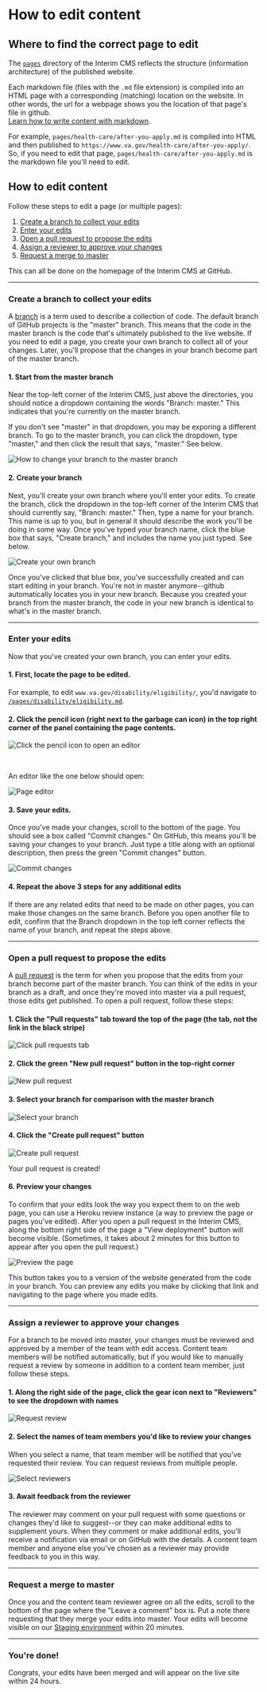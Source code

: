 # How to edit content

## Where to find the correct page to edit
The [`pages`](https://github.com/department-of-veterans-affairs/vagov-content/tree/master/pages) directory of the Interim CMS reflects the structure (information architecture) of the published website. 

Each markdown file (files with the `.md` file extension) is compiled into an HTML page with a corresponding (matching) location on the website. In other words, the url for a webpage shows you the location of that page's file in github. <br>
[Learn how to write content with markdown](https://www.markdownguide.org).

For example, `pages/health-care/after-you-apply.md` is compiled into HTML and then published to `https://www.va.gov/health-care/after-you-apply/`. So, if you need to edit that page, `pages/health-care/after-you-apply.md` is the markdown file you'll need to edit.

## How to edit content
Follow these steps to edit a page (or multiple pages):

1. [Create a branch to collect your edits](#create-a-branch-to-collect-your-edits)
2. [Enter your edits](#enter-your-edits)
3. [Open a pull request to propose the edits](#open-a-pull-request-to-propose-the-edits)
4. [Assign a reviewer to approve your changes](#assign-a-reviewer-to-approve-your-changes)
5. [Request a merge to master](#request-a-merge-to-master)

This can all be done on the homepage of the Interim CMS at GitHub.

---

### Create a branch to collect your edits
A [branch](https://help.github.com/articles/about-branches/) is a term used to describe a collection of code. The default branch of GitHub projects is the "master" branch. This means that the code in the master branch is the code that's ultimately published to the live website. If you need to edit a page, you create your own branch to collect all of your changes. Later, you'll propose that the changes in your branch become part of the master branch.

#### 1. Start from the master branch
Near the top-left corner of the Interim CMS, just above the directories, you should notice a dropdown containing the words "Branch: master." This indicates that you're currently on the master branch.

If you don't see "master" in that dropdown, you may be exporing a different branch. To go to the master branch, you can click the dropdown, type "master," and then click the result that says, "master." See below.

![How to change your branch to the master branch](images/find-master.png)

#### 2. Create your branch
Next, you'll create your own branch where you'll enter your edits. To create the branch, click the dropdown in the top-left corner of the Interim CMS that should currently say, "Branch: master." Then, type a name for your branch. This name is up to you, but in general it should describe the work you'll be doing in some way. Once you've typed your branch name, click the blue box that says, "Create branch," and includes the name you just typed. See below.

![Create your own branch](images/create-branch.png)

Once you've clicked that blue box, you've successfully created and can start editing in your branch. You're not in master anymore--github automatically locates you in your new branch. Because you created your branch from the master branch, the code in your new branch is identical to what's in the master branch.

---

### Enter your edits
Now that you've created your own branch, you can enter your edits.

#### 1. First, locate the page to be edited.

For example, to edit `www.va.gov/disability/eligibility/`, you'd navigate to [`/pages/disability/eligibility.md`](https://github.com/department-of-veterans-affairs/vagov-content/blob/awesome-new-branch/pages/disability/eligibility.md).

#### 2. Click the pencil icon (right next to the garbage can icon) in the top right corner of the panel containing the page contents.

![Click the pencil icon to open an editor](images/edit-page.png)

<br>

An editor like the one below should open:

![Page editor](images/page-editor.png)

#### 3. Save your edits.
Once you've made your changes, scroll to the bottom of the page. You should see a box called "Commit changes." On GitHub, this means you'll be saving your changes to your branch. Just type a title along with an optional description, then press the green "Commit changes" button.

![Commit changes](images/save-edits.png)

#### 4. Repeat the above 3 steps for any additional edits
If there are any related edits that need to be made on other pages, you can make those changes on the same branch. Before you open another file to edit, confirm that the Branch dropdown in the top left corner reflects the name of your branch, and repeat the steps above.

---

### Open a pull request to propose the edits
A [pull request](https://help.github.com/articles/about-pull-requests/) is the term for when you propose that the edits from your branch become part of the master branch. You can think of the edits in your branch as a draft, and once they're moved into master via a pull request, those edits get published. To open a pull request, follow these steps:

#### 1. Click the "Pull requests" tab toward the top of the page (the tab, not the link in the black stripe)

![Click pull requests tab](images/pr-tab.png)

#### 2. Click the green "New pull request" button in the top-right corner

![New pull request](images/new-pr.png)

#### 3. Select your branch for comparison with the master branch

![Select your branch](images/pr-compare.png)

#### 4. Click the "Create pull request" button

![Create pull request](images/create-pr.png)


Your pull request is created!

#### 6. Preview your changes
To confirm that your edits look the way you expect them to on the web page, you can use a Heroku review instance (a way to preview the page or pages you've edited). After you open a pull request in the Interim CMS, along the bottom right side of the page a "View deployment" button will become visible. (Sometimes, it takes about 2 minutes for this button to appear after you open the pull request.)

![Preview the page](images/view-deployment.png)

This button takes you to a version of the website generated from the code in your branch. You can preview any edits you make by clicking that link and navigating to the page where you made edits.

---

### Assign a reviewer to approve your changes
For a branch to be moved into master, your changes must be reviewed and approved by a member of the team with edit access. Content team members will be notified automatically, but if you would like to manually request a review by someone in addition to a content team member, just follow these steps.

#### 1. Along the right side of the page, click the gear icon next to "Reviewers" to see the dropdown with names

![Request review](images/request-review.png)

#### 2. Select the names of team members you'd like to review your changes
When you select a name, that team member will be notified that you've requested their review. You can request reviews from multiple people.

![Select reviewers](images/select-members.png)

#### 3. Await feedback from the reviewer
The reviewer may comment on your pull request with some questions or changes they'd like to suggest--or they can make additional edits to supplement yours. When they comment or make additional edits, you'll receive a notification via email or on GitHub with the details. A content team member and anyone else you've chosen as a reviewer may provide feedback to you in this way.

---

### Request a merge to master
Once you and the content team reviewer agree on all the edits, scroll to the bottom of the page where the "Leave a comment" box is. Put a note there requesting that they merge your edits into master. Your edits will become visible on our [Staging environment](https://staging.va.gov/) within 20 minutes.

---

### You're done! 
Congrats, your edits have been merged and will appear on the live site within 24 hours.
